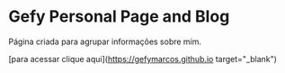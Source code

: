 # Gefy Personal Page and Blog

Página criada para agrupar informações sobre mim.

[para acessar clique aqui](https://gefymarcos.github.io target="_blank")
